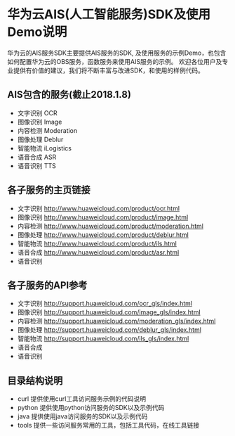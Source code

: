 # 华为云AIS(人工智能服务)SDK及使用Demo说明

华为云的AIS服务SDK主要提供AIS服务的SDK, 及使用服务的示例Demo，也包含如何配置华为云的OBS服务，函数服务来使用AIS服务的示例。
欢迎各位用户及专业提供有价值的建议，我们将不断丰富与改进SDK，和使用的样例代码。

## AIS包含的服务(截止2018.1.8)
+ 文字识别 OCR
+ 图像识别 Image
+ 内容检测 Moderation
+ 图像处理 Deblur
+ 智能物流 iLogistics 
+ 语音合成 ASR
+ 语音识别 TTS

## 各子服务的主页链接
+ 文字识别 http://www.huaweicloud.com/product/ocr.html
+ 图像识别 http://www.huaweicloud.com/product/image.html
+ 内容检测 http://www.huaweicloud.com/product/moderation.html
+ 图像处理 http://www.huaweicloud.com/product/deblur.html
+ 智能物流 http://www.huaweicloud.com/product/ils.html
+ 语音合成 http://www.huaweicloud.com/product/asr.html
+ 语音识别 

## 各子服务的API参考
+ 文字识别 http://support.huaweicloud.com/ocr_gls/index.html
+ 图像识别 http://support.huaweicloud.com/image_gls/index.html
+ 内容检测 http://support.huaweicloud.com/moderation_gls/index.html
+ 图像处理 http://support.huaweicloud.com/deblur_gls/index.html
+ 智能物流 http://support.huaweicloud.com/ils_gls/index.html
+ 语音合成 
+ 语音识别 

## 目录结构说明
+ curl 提供使用curl工具访问服务示例的代码说明
+ python 提供使用python访问服务的SDK以及示例代码
+ java 提供使用java访问服务的SDK以及示例代码
+ tools 提供一些访问服务常用的工具，包括工具代码，在线工具链接

